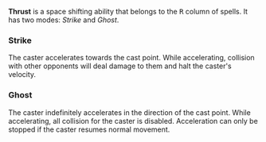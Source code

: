 **Thrust** is a space shifting ability that belongs to the <kbd>R</kbd> column of spells. It has two modes: *Strike* and *Ghost*.

### Strike

The caster accelerates towards the cast point. While accelerating, collision with other opponents will deal damage to them and halt the caster's velocity.

### Ghost

The caster indefinitely accelerates in the direction of the cast point. While accelerating, all collision for the caster is disabled. Acceleration can only be stopped if the caster resumes normal movement.

